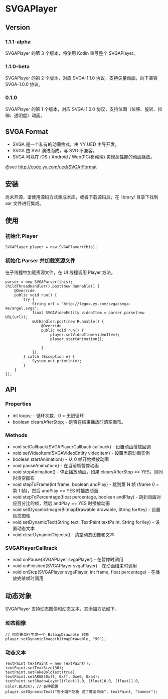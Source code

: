 # SVGAPlayer

## Version

### 1.1.1-alpha

SVGAPlayer 的第 3 个版本，将使用 Kotlin 重写整个 SVGAPlayer。

### 1.1.0-beta

SVGAPlayer 的第 2 个版本，对应 SVGA-1.1.0 协议，支持矢量动画，向下兼容 SVGA-1.0.0 协议。

### 0.1.0

SVGAPlayer 的第 1 个版本，对应 SVGA-1.0.0 协议，支持位图（位移、旋转、拉伸、透明度）动画。

## SVGA Format

* SVGA 是一个私有的动画格式，由 YY UED 主导开发。
* SVGA 由 SVG 演进而成，与 SVG 不兼容。
* SVGA 可以在 iOS / Android / Web(PC/移动端) 实现高性能的动画播放。

@see http://code.yy.com/ued/SVGA-Format

## 安装

尚未开源，请使用源码方式集成本库，或者下载源码后，在 library/ 目录下找到 aar 文件进行集成。

## 使用

### 初始化 Player

```
SVGAPlayer player = new SVGAPlayer(this);
```

### 初始化 Parser 并加载资源文件

在子线程中加载资源文件，在 UI 线程调用 Player 方法。

```
parser = new SVGAParser(this);
childThreadHandler().post(new Runnable() {
    @Override
    public void run() {
        try {
            String url = "http://legox.yy.com/svga/svga-me/angel.svga";
            final SVGAVideoEntity videoItem = parser.parse(new URL(url));
            mUIHandler.post(new Runnable() {
                @Override
                public void run() {
                    player.setVideoItem(videoItem);
                    player.startAnimation();

                }
            });
        } catch (Exception e) {
            System.out.println(e);
        }
    }
});
```

## API

### Properties
* int loops; - 循环次数，0 = 无限循环
* boolean clearsAfterStop; - 是否在结束播放时清空画布。

### Methods
* void setCallback(SVGAPlayerCallback callback) - 设置动画播放回调
* void setVideoItem(SVGAVideoEntity videoItem) - 设置当前动画实例
* boolean startAnimation() - 从 0 帧开始播放动画
* void pauseAnimation() - 在当前帧暂停动画
* void stopAnimation() - 停止播放动画，如果 clearsAfterStop == YES，则同时清空画布
* void stepToFrame(int frame, boolean andPlay) - 跳到第 N 帧 (frame 0 = 第 1 帧)，然后 andPlay == YES 时播放动画
* void stepToPercentage(float percentage, boolean andPlay) - 跳到动画对应百分比的帧，然后 andPlay == YES 时播放动画
* void setDynamicImage(BitmapDrawable drawable, String forKey) - 设置动态图像
* void setDynamicText(String text, TextPaint textPaint, String forKey) - 设置动态文本
* void clearDynamicObjects() - 清空动态图像和文本

### SVGAPlayerCallback

* void onPause(SVGAPlayer svgaPlayer) - 在暂停时调用
* void onFinished(SVGAPlayer svgaPlayer) - 在动画结束时调用
* void onStep(SVGAPlayer svgaPlayer, int frame, float percentage) - 在播放完某帧时调用

## 动态对象

SVGAPlayer 支持动态图像和动态文本，其添加方法如下。

### 动态图像

```
// 你需要自行生成一个 BitmapDrawable 对象
player.setDynamicImage(bitmapDrawable, "99");
```

### 动态文本

```
TextPaint textPaint = new TextPaint();
textPaint.setTextSize(30);
textPaint.setFakeBoldText(true);
textPaint.setARGB(0xff, 0xff, 0xe0, 0xa4);
textPaint.setShadowLayer((float)1.0, (float)0.0, (float)1.0, Color.BLACK); // 各种配置
player.setDynamicText("崔小姐不吃鱼 送了魔法奇缘", textPaint, "banner");
```